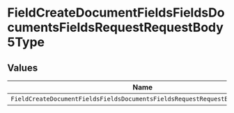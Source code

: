 # FieldCreateDocumentFieldsFieldsDocumentsFieldsRequestRequestBody5Type


## Values

| Name                                                                         | Value                                                                        |
| ---------------------------------------------------------------------------- | ---------------------------------------------------------------------------- |
| `FieldCreateDocumentFieldsFieldsDocumentsFieldsRequestRequestBody5TypeEmail` | EMAIL                                                                        |